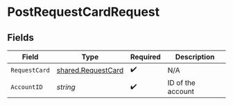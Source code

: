 # PostRequestCardRequest


## Fields

| Field                                                    | Type                                                     | Required                                                 | Description                                              |
| -------------------------------------------------------- | -------------------------------------------------------- | -------------------------------------------------------- | -------------------------------------------------------- |
| `RequestCard`                                            | [shared.RequestCard](../../models/shared/requestcard.md) | :heavy_check_mark:                                       | N/A                                                      |
| `AccountID`                                              | *string*                                                 | :heavy_check_mark:                                       | ID of the account                                        |
